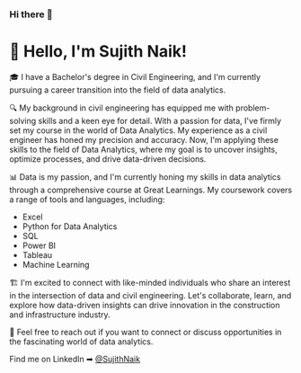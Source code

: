 ### Hi there 👋
# 👋 Hello, I'm Sujith Naik!

🎓 I have a Bachelor's degree in Civil Engineering, and I'm currently pursuing a career transition into the field of data analytics.

🔍 My background in civil engineering has equipped me with problem-solving skills and a keen eye for detail. With a passion for data, I've firmly set my course in the world of Data Analytics. My experience as a civil engineer has honed my precision and accuracy. Now, I'm applying these skills to the field of Data Analytics, where my goal is to uncover insights, optimize processes, and drive data-driven decisions.

📊 Data is my passion, and I'm currently honing my skills in data analytics through a comprehensive course at Great Learnings. My coursework covers a range of tools and languages, including:
   - Excel
   - Python for Data Analytics
   - SQL
   - Power BI
   - Tableau
   - Machine Learning

🏗️ I'm excited to connect with like-minded individuals who share an interest in the intersection of data and civil engineering. Let's collaborate, learn, and explore how data-driven insights can drive innovation in the construction and infrastructure industry.

📧 Feel free to reach out if you want to connect or discuss opportunities in the fascinating world of data analytics.

Find me on LinkedIn ➡︎ [@SujithNaik](https://www.linkedin.com/in/sujith-naik)

<!--
**sujith1199redmi/sujith1199redmi** is a ✨ _special_ ✨ repository because its `README.md` (this file) appears on your GitHub profile.

Here are some ideas to get you started:

- 🔭 I’m currently working on ...
- 🌱 I’m currently learning ...
- 👯 I’m looking to collaborate on ...
- 🤔 I’m looking for help with ...
- 💬 Ask me about ...
- 📫 How to reach me: ...
- 😄 Pronouns: ...
- ⚡ Fun fact: ...
-->
